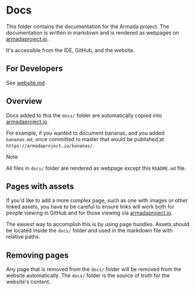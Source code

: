 # Docs

This folder contains the documentation for the Armada project. The documentation is written in markdown and is rendered as webpages on [armadaproject.io](https://armadaproject.io).

It's accessible from the IDE, GitHub, and the website.

## For Developers

See [website.md](./developer/website.md)

## Overview

Docs added to this the `docs/` folder are automatically copied into [armadaproject.io](https://armadaproject.io).

For example, if you wanted to document bananas, and you added `bananas.md`,
once committed to master that would be published at
`https://armadaproject.io/bananas/`.

> [!NOTE]  
> All files in `docs/` folder are rendered as webpage except this `README.md` file.

## Pages with assets

If you'd like to add a more complex page, such as one with images or other
linked assets, you have to be careful to ensure links will work both
for people viewing in GitHub and for those viewing via [armadaproject.io](https://armadaproject.io).

The easiest way to accomplish this is by using page bundles. Assets should be located inside the `docs/` folder and
used in the markdown file with relative paths.

## Removing pages

Any page that is removed from the `docs/` folder will be removed from the website automatically. The `docs/` folder is
the source of truth for the website's content.

